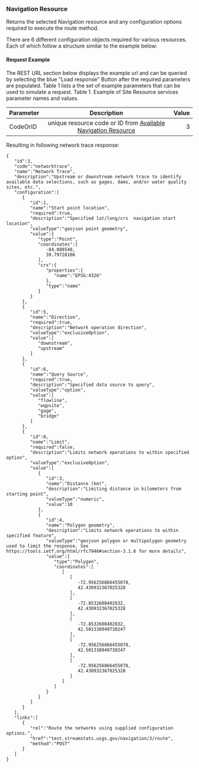 ### Navigation Resource
Returns the selected Navigation resource and any configuration options required to execute the route method. 

There are 6 different configuration objects required for various resources. Each of which follow a structure similar to the example below:

#### Request Example
The REST URL section below displays the example url and can be queried by selecting the blue "Load response" Button after the required parameters are populated. Table 1 lists a the set of example parameters that can be used to simulate a request.
Table 1. Example of Site Resource services parameter names and values.

| Parameter     | Description   | Value |
| ------------- |:-------------:| -----:|
| CodeOrID    | unique resource code or ID from [Available Navigation Resource](./#/Navigation/GET/AvailableNavigationResources) | 3  |

Resulting in following network trace response:
```
{
   "id":3,
   "code":"networktrace",
   "name":"Network Trace",
   "description":"Upstream or downstream network trace to identify available data selections, such as gages, dams, and/or water quality sites, etc.",
   "configuration":[
      {
         "id":1,
         "name":"Start point location",
         "required":true,
         "description":"Specified lat/long/crs  navigation start location",
         "valueType":"geojson point geometry",
         "value":{
            "type":"Point",
            "coordinates":[
               -84.088548,
               39.79728106
            ],
            "crs":{
               "properties":{
                  "name":"EPSG:4326"
               },
               "type":"name"
            }
         }
      },
      {
         "id":5,
         "name":"Direction",
         "required":true,
         "description":"Network operation direction",
         "valueType":"exclusiveOption",
         "value":[
            "downstream",
            "upstream"
         ]
      },
      {
         "id":6,
         "name":"Query Source",
         "required":true,
         "description":"Specified data source to query",
         "valueType":"option",
         "value":[
            "flowline",
            "wqpsite",
            "gage",
            "bridge"
         ]
      },
      {
         "id":0,
         "name":"Limit",
         "required":false,
         "description":"Limits network operations to within specified option",
         "valueType":"exclusiveOption",
         "value":[
            {
               "id":3,
               "name":"Distance (km)",
               "description":"Limiting distance in kilometers from starting point",
               "valueType":"numeric",
               "value":10
            },
            {
               "id":4,
               "name":"Polygon geometry",
               "description":"Limits network operations to within specified feature",
               "valueType":"geojson polygon or multipolygon geometry used to limit the response. See https://tools.ietf.org/html/rfc7946#section-3.1.6 for more details",
               "value":{
                  "type":"Polygon",
                  "coordinates":[
                     [
                        [
                           -72.956256866455078,
                           42.430932367025328
                        ],
                        [
                           -72.8532600402832,
                           42.430932367025328
                        ],
                        [
                           -72.8532600402832,
                           42.501338949730247
                        ],
                        [
                           -72.956256866455078,
                           42.501338949730247
                        ],
                        [
                           -72.956256866455078,
                           42.430932367025328
                        ]
                     ]
                  ]
               }
            }
         ]
      }
   ],
   "links":[
      {
         "rel":"Route the networks using supplied configuration options.",
         "href":"test.streamstats.usgs.gov/navigation/3/route",
         "method":"POST"
      }
   ]
}
```